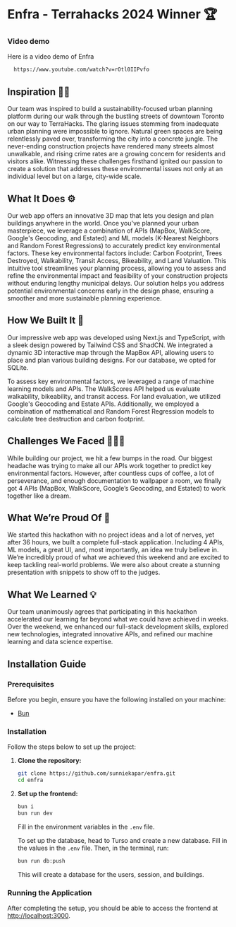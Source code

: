 # Enfra - Terrahacks 2024 Winner 🏆
### Video demo

  Here is a video demo of Enfra

```sh
  https://www.youtube.com/watch?v=rOtl0IIPvfo
```
## Inspiration ✍🏽
Our team was inspired to build a sustainability-focused urban planning platform during our walk through the bustling streets of downtown Toronto on our way to TerraHacks. The glaring issues stemming from inadequate urban planning were impossible to ignore. Natural green spaces are being relentlessly paved over, transforming the city into a concrete jungle. The never-ending construction projects have rendered many streets almost unwalkable, and rising crime rates are a growing concern for residents and visitors alike. Witnessing these challenges firsthand ignited our passion to create a solution that addresses these environmental issues not only at an individual level but on a large, city-wide scale.

## What It Does ⚙️
Our web app offers an innovative 3D map that lets you design and plan buildings anywhere in the world. Once you've planned your urban masterpiece, we leverage a combination of APIs (MapBox, WalkScore, Google's Geocoding, and Estated) and ML models (K-Nearest Neighbors and Random Forest Regressions) to accurately predict key environmental factors. These key environmental factors include: Carbon Footprint, Trees Destroyed, Walkability, Transit Access, Bikeability, and Land Valuation. This intuitive tool streamlines your planning process, allowing you to assess and refine the environmental impact and feasibility of your construction projects without enduring lengthy municipal delays. Our solution helps you address potential environmental concerns early in the design phase, ensuring a smoother and more sustainable planning experience.

## How We Built It 🚀
Our impressive web app was developed using Next.js and TypeScript, with a sleek design powered by Tailwind CSS and ShadCN. We integrated a dynamic 3D interactive map through the MapBox API, allowing users to place and plan various building designs. For our database, we opted for SQLite.

To assess key environmental factors, we leveraged a range of machine learning models and APIs. The WalkScores API helped us evaluate walkability, bikeability, and transit access. For land evaluation, we utilized Google's Geocoding and Estate APIs. Additionally, we employed a combination of mathematical and Random Forest Regression models to calculate tree destruction and carbon footprint.

## Challenges We Faced 👨🏽‍💻
While building our project, we hit a few bumps in the road. Our biggest headache was trying to make all our APIs work together to predict key environmental factors. However, after countless cups of coffee, a lot of perseverance, and enough documentation to wallpaper a room, we finally got 4 APIs (MapBox, WalkScore, Google’s Geocoding, and Estated) to work together like a dream.

## What We’re Proud Of 🥇
We started this hackathon with no project ideas and a lot of nerves, yet after 36 hours, we built a complete full-stack application. Including 4 APIs, ML models, a great UI, and, most importantly, an idea we truly believe in. We’re incredibly proud of what we achieved this weekend and are excited to keep tackling real-world problems. We were also about create a stunning presentation with snippets to show off to the judges. 

## What We Learned 💡
Our team unanimously agrees that participating in this hackathon accelerated our learning far beyond what we could have achieved in weeks. Over the weekend, we enhanced our full-stack development skills, explored new technologies, integrated innovative APIs, and refined our machine learning and data science expertise.

## Installation Guide
### Prerequisites

  Before you begin, ensure you have the following installed on your machine:

  - [Bun](https://bun.sh/)

### Installation

  Follow the steps below to set up the project:

  1. **Clone the repository:**

     ```sh
     git clone https://github.com/sunniekapar/enfra.git
     cd enfra
     ```

  2. **Set up the frontend:**

     ```sh
     bun i
     bun run dev
     ```

     Fill in the environment variables in the `.env` file.
     
     To set up the database, head to Turso and create a new database. Fill in the values in the `.env` file. Then, in the terminal, run:

     ```sh
     bun run db:push
     ```

     This will create a database for the users, session, and buildings.

### Running the Application

  After completing the setup, you should be able to access the frontend at [http://localhost:3000](http://localhost:3000).

  
